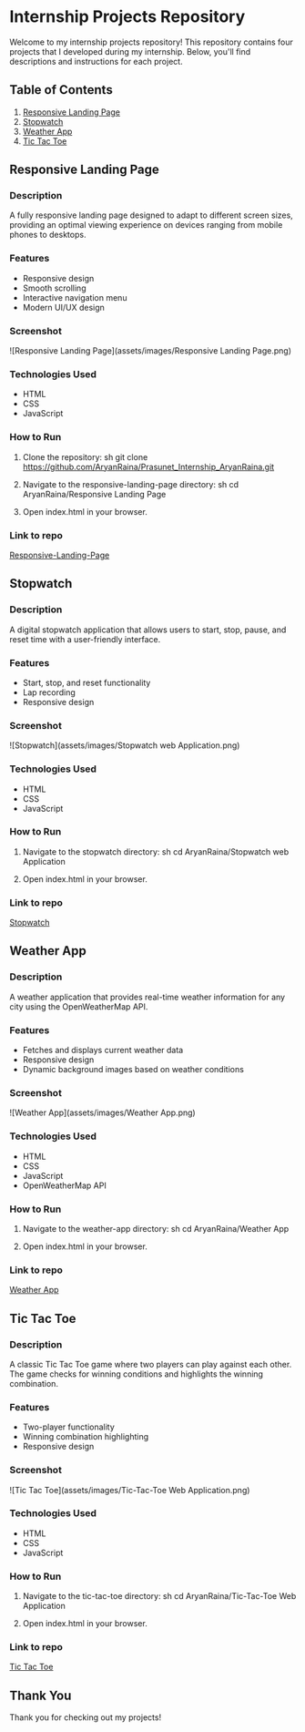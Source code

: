 # Internship Projects Repository

Welcome to my internship projects repository! This repository contains four projects that I developed during my internship. Below, you'll find descriptions and instructions for each project.

## Table of Contents
1. [Responsive Landing Page](#responsive-landing-page)
2. [Stopwatch](#stopwatch)
3. [Weather App](#weather-app)
4. [Tic Tac Toe](#tic-tac-toe)

## Responsive Landing Page

### Description
A fully responsive landing page designed to adapt to different screen sizes, providing an optimal viewing experience on devices ranging from mobile phones to desktops.

### Features
- Responsive design
- Smooth scrolling
- Interactive navigation menu
- Modern UI/UX design

### Screenshot
![Responsive Landing Page](assets/images/Responsive Landing Page.png)

### Technologies Used
- HTML
- CSS
- JavaScript

### How to Run
1. Clone the repository:
    sh
    git clone https://github.com/AryanRaina/Prasunet_Internship_AryanRaina.git
    
2. Navigate to the responsive-landing-page directory:
    sh
    cd AryanRaina/Responsive Landing Page
    
3. Open index.html in your browser.

### Link to repo
[Responsive-Landing-Page](https://github.com/AryanRaina/Prasunet_WD_01)

## Stopwatch

### Description
A digital stopwatch application that allows users to start, stop, pause, and reset time with a user-friendly interface.

### Features
- Start, stop, and reset functionality
- Lap recording
- Responsive design

### Screenshot
![Stopwatch](assets/images/Stopwatch web Application.png)

### Technologies Used
- HTML
- CSS
- JavaScript

### How to Run
1. Navigate to the stopwatch directory:
    sh
    cd AryanRaina/Stopwatch web Application
    
2. Open index.html in your browser.

### Link to repo
[Stopwatch](https://github.com/AryanRaina/Prasunet_WD_02)

## Weather App

### Description
A weather application that provides real-time weather information for any city using the OpenWeatherMap API.

### Features
- Fetches and displays current weather data
- Responsive design
- Dynamic background images based on weather conditions

### Screenshot
![Weather App](assets/images/Weather App.png)

### Technologies Used
- HTML
- CSS
- JavaScript
- OpenWeatherMap API

### How to Run
1. Navigate to the weather-app directory:
    sh
    cd AryanRaina/Weather App
    
2. Open index.html in your browser.

### Link to repo
[Weather App](https://github.com/AryanRaina/Prasunet_WD_05)

## Tic Tac Toe

### Description
A classic Tic Tac Toe game where two players can play against each other. The game checks for winning conditions and highlights the winning combination.

### Features
- Two-player functionality
- Winning combination highlighting
- Responsive design

### Screenshot
![Tic Tac Toe](assets/images/Tic-Tac-Toe Web Application.png)

### Technologies Used
- HTML
- CSS
- JavaScript

### How to Run
1. Navigate to the tic-tac-toe directory:
    sh
    cd AryanRaina/Tic-Tac-Toe Web Application
    
2. Open index.html in your browser.

### Link to repo
[Tic Tac Toe](https://github.com/AryanRaina/Prasunet_WD_03)

## Thank You
Thank you for checking out my projects!